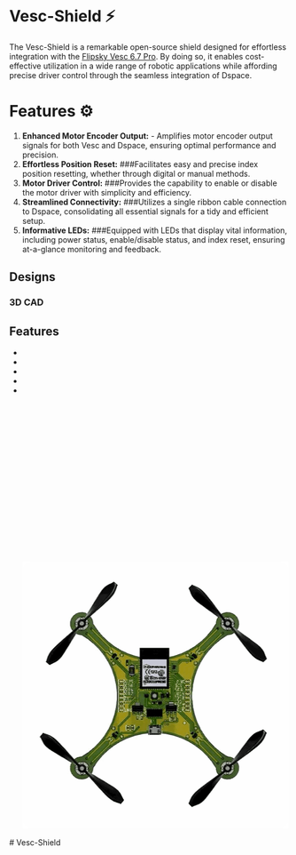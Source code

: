 # Vesc-Shield ⚡️

The Vesc-Shield is a remarkable open-source shield designed for effortless integration with the [Flipsky Vesc 6.7 Pro](https://flipsky.net/products/flipsky-mini-fsesc6-7-pro-70a-base-on-vesc6-6-with-aluminum-anodized-heat-sink?variant=42664011956465&currency=USD&utm_medium=product_sync&utm_source=google&utm_content=sag_organic&utm_campaign=sag_organic&gad=1&gclid=CjwKCAjwo9unBhBTEiwAipC110jtGEOlnNmrO9Tqul8LjfJ8Tr05fPZSuTm81KGfPlVTePEtUpiYyBoCPOYQAvD_BwE). By doing so, it enables cost-effective utilization in a wide range of robotic applications while affording precise driver control through the seamless integration of Dspace.
<br/>

# Features ⚙️
1. **Enhanced Motor Encoder Output:** - Amplifies motor encoder output signals for both Vesc and Dspace, ensuring optimal performance and precision.<br/>
1. **Effortless Position Reset:** ###Facilitates easy and precise index position resetting, whether through digital or manual methods.<br/>
1. **Motor Driver Control:** ###Provides the capability to enable or disable the motor driver with simplicity and efficiency.<br/>
1. **Streamlined Connectivity:** ###Utilizes a single ribbon cable connection to Dspace, consolidating all essential signals for a tidy and efficient setup.<br/>
1. **Informative LEDs:** ###Equipped with LEDs that display vital information, including power status, enable/disable status, and index reset, ensuring at-a-glance monitoring and feedback.<br/>


## Designs



### 3D CAD

## Features

 - 
 - 
 - 
 - 
 - 
 <br/>
  <br/>
   <br/>
    <br/>
     <br/>
  <br/>
   <br/>
    <br/>
     <br/>
  <br/>
   <br/>
    <br/>
     <br/>
  <br/>
   <br/>
    <br/>

 
<p align="right">
  <img src="https://github.com/Kunalverma1502/esp32-mini-drone/blob/master/IMAGES/Motor Directions.gif" width="480" height="480" />
</p>
# Vesc-Shield
